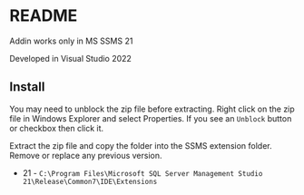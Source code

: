 # README #

Addin works only in MS SSMS 21

Developed in Visual Studio 2022

## Install

You may need to unblock the zip file before extracting. Right click on the zip file in Windows Explorer and select Properties. 
If you see an `Unblock` button or checkbox then click it. 

Extract the zip file and copy the folder into the SSMS extension folder. Remove or replace any previous version.

* 21 - `C:\Program Files\Microsoft SQL Server Management Studio 21\Release\Common7\IDE\Extensions`